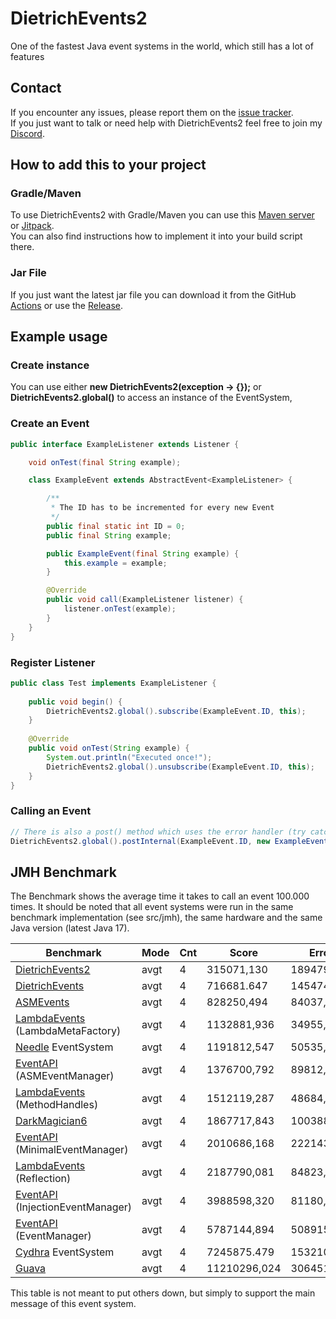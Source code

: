 # DietrichEvents2
One of the fastest Java event systems in the world, which still has a lot of features

## Contact
If you encounter any issues, please report them on the
[issue tracker](https://github.com/FlorianMichael/DietrichEvents2/issues).  
If you just want to talk or need help with DietrichEvents2 feel free to join my
[Discord](https://discord.gg/BwWhCHUKDf).

## How to add this to your project
### Gradle/Maven
To use DietrichEvents2 with Gradle/Maven you can use this [Maven server](https://maven.lenni0451.net/#/releases/de/florianmichael/DietrichEvents2) or [Jitpack](https://jitpack.io/#FlorianMichael/DietrichEvents2).  
You can also find instructions how to implement it into your build script there.

### Jar File
If you just want the latest jar file you can download it from the GitHub [Actions](https://github.com/FlorianMichael/DietrichEvents2/actions) or use the [Release](https://github.com/FlorianMichael/DietrichEvents2/releases).

## Example usage
### Create instance
You can use either **new DietrichEvents2(exception -> {});** or **DietrichEvents2.global()** to access an instance of the EventSystem,

### Create an Event
```java
public interface ExampleListener extends Listener {

    void onTest(final String example);

    class ExampleEvent extends AbstractEvent<ExampleListener> {

        /**
         * The ID has to be incremented for every new Event
         */
        public final static int ID = 0;
        public final String example;

        public ExampleEvent(final String example) {
            this.example = example;
        }

        @Override
        public void call(ExampleListener listener) {
            listener.onTest(example);
        }
    }
}
```

### Register Listener
```java
public class Test implements ExampleListener {
    
    public void begin() {
        DietrichEvents2.global().subscribe(ExampleEvent.ID, this);
    }
    
    @Override
    public void onTest(String example) {
        System.out.println("Executed once!");
        DietrichEvents2.global().unsubscribe(ExampleEvent.ID, this);
    }
}
```

### Calling an Event
````java
// There is also a post() method which uses the error handler (try catch)
DietrichEvents2.global().postInternal(ExampleEvent.ID, new ExampleEvent("Hello World!"));
````

## JMH Benchmark
The Benchmark shows the average time it takes to call an event 100.000 times. It should be noted that all event systems were run in the same benchmark implementation (see src/jmh), the same hardware and the same Java version (latest Java 17).

| Benchmark                                                                     | Mode | Cnt | Score        | Error      | Units |
|-------------------------------------------------------------------------------|------|-----|--------------|------------|-------|
| [DietrichEvents2](https://github.com/FlorianMichael/DietrichEvents2)          | avgt | 4   | 315071,130   | 189479,490 | ns/op |
| [DietrichEvents](https://github.com/FlorianMichael/DietrichEvents)            | avgt | 4   | 716681.647   | 145474,182 | ns/op |
| [ASMEvents](https://github.com/Lenni0451/ASMEvents)                           | avgt | 4   | 828250,494   | 84037,890  | ns/op |
| [LambdaEvents](https://github.com/Lenni0451/LambdaEvents) (LambdaMetaFactory) | avgt | 4   | 1132881,936  | 34955,873  | ns/op |
| [Needle](https://github.com/lumii500pg/Needle) EventSystem                    | avgt | 4   | 1191812,547  | 50535,057  | ns/op |
| [EventAPI](https://github.com/Lenni0451/EventAPI) (ASMEventManager)           | avgt | 4   | 1376700,792  | 89812,282  | ns/op |
| [LambdaEvents](https://github.com/Lenni0451/LambdaEvents) (MethodHandles)     | avgt | 4   | 1512119,287  | 48684,697  | ns/op |
| [DarkMagician6](https://bitbucket.org/DarkMagician6/eventapi/src/master/)     | avgt | 4   | 1867717,843  | 100388,819 | ns/op |
| [EventAPI](https://github.com/Lenni0451/EventAPI) (MinimalEventManager)       | avgt | 4   | 2010686,168  | 222143,047 | ns/op |
| [LambdaEvents](https://github.com/Lenni0451/LambdaEvents) (Reflection)        | avgt | 4   | 2187790,081  | 84823,084  | ns/op |
| [EventAPI](https://github.com/Lenni0451/EventAPI) (InjectionEventManager)     | avgt | 4   | 3988598,320  | 81180,767  | ns/op |
| [EventAPI](https://github.com/Lenni0451/EventAPI) (EventManager)              | avgt | 4   | 5787144,894  | 508915,190 | ns/op |
| [Cydhra](https://github.com/Cydhra/EventSystem/tree/master) EventSystem       | avgt | 4   | 7245875.479  | 153210,639 | ns/op |
| [Guava](https://github.com/google/guava)                                      | avgt | 4   | 11210296,024 | 306451,725 | ns/op |

This table is not meant to put others down, but simply to support the main message of this event system.